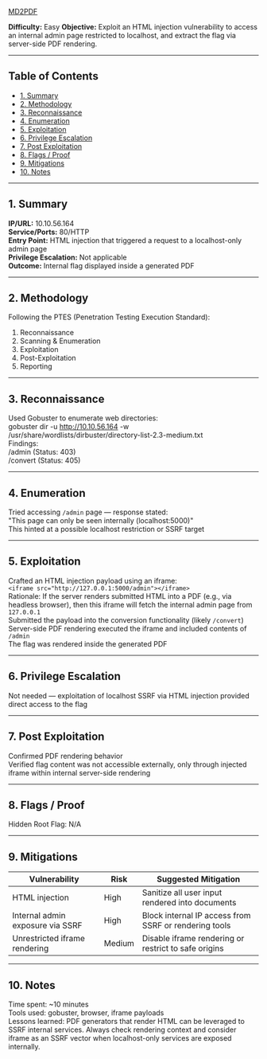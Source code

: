 [MD2PDF](https://tryhackme.com/room/md2pdf)

**Difficulty:** Easy
**Objective:** Exploit an HTML injection vulnerability to access an internal admin page restricted to localhost, and extract the flag via server-side PDF rendering.

---

## Table of Contents  
- [1. Summary](#1-summary)  
- [2. Methodology](#2-methodology)  
- [3. Reconnaissance](#3-reconnaissance)  
- [4. Enumeration](#4-enumeration)  
- [5. Exploitation](#5-exploitation)  
- [6. Privilege Escalation](#6-privilege-escalation)  
- [7. Post Exploitation](#7-post-exploitation)  
- [8. Flags / Proof](#8-flags--proof)  
- [9. Mitigations](#9-mitigations)  
- [10. Notes](#10-notes)

---

## 1. Summary  
**IP/URL:** 10.10.56.164  
**Service/Ports:** 80/HTTP  
**Entry Point:** HTML injection that triggered a request to a localhost-only admin page  
**Privilege Escalation:** Not applicable  
**Outcome:** Internal flag displayed inside a generated PDF

---

## 2. Methodology  
Following the PTES (Penetration Testing Execution Standard):  
1. Reconnaissance  
2. Scanning & Enumeration  
3. Exploitation  
4. Post-Exploitation  
5. Reporting

---

## 3. Reconnaissance  
Used Gobuster to enumerate web directories:  
gobuster dir -u http://10.10.56.164 -w /usr/share/wordlists/dirbuster/directory-list-2.3-medium.txt  
Findings:  
/admin (Status: 403)  
/convert (Status: 405)

---

## 4. Enumeration  
Tried accessing `/admin` page — response stated:  
"This page can only be seen internally (localhost:5000)"  
This hinted at a possible localhost restriction or SSRF target

---

## 5. Exploitation  
Crafted an HTML injection payload using an iframe:  
`<iframe src="http://127.0.0.1:5000/admin"></iframe>`  
Rationale: If the server renders submitted HTML into a PDF (e.g., via headless browser), then this iframe will fetch the internal admin page from `127.0.0.1`  
Submitted the payload into the conversion functionality (likely `/convert`)  
Server-side PDF rendering executed the iframe and included contents of `/admin`  
The flag was rendered inside the generated PDF

---

## 6. Privilege Escalation  
Not needed — exploitation of localhost SSRF via HTML injection provided direct access to the flag

---

## 7. Post Exploitation  
Confirmed PDF rendering behavior  
Verified flag content was not accessible externally, only through injected iframe within internal server-side rendering

---

## 8. Flags / Proof  
Hidden
Root Flag: N/A

---

## 9. Mitigations  
| Vulnerability                    | Risk   | Suggested Mitigation                                  |  
|---------------------------------|--------|-------------------------------------------------------|  
| HTML injection                  | High   | Sanitize all user input rendered into documents       |  
| Internal admin exposure via SSRF | High   | Block internal IP access from SSRF or rendering tools |  
| Unrestricted iframe rendering   | Medium | Disable iframe rendering or restrict to safe origins  |

---

## 10. Notes  
Time spent: ~10 minutes  
Tools used: gobuster, browser, iframe payloads  
Lessons learned: PDF generators that render HTML can be leveraged to SSRF internal services. Always check rendering context and consider iframe as an SSRF vector when localhost-only services are exposed internally.






